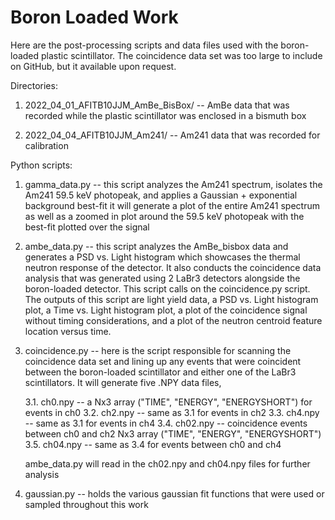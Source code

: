 # Boron Loaded Work

Here are the post-processing scripts and data files used with the boron-loaded
plastic scintillator. The coincidence data set was too large to include on GitHub,
but it available upon request.

Directories:

1. 2022_04_01_AFITB10JJM_AmBe_BisBox/ -- AmBe data that was recorded while the
   plastic scintillator was enclosed in a bismuth box

2. 2022_04_04_AFITB10JJM_Am241/ -- Am241 data that was recorded for calibration

Python scripts:

1. gamma_data.py -- this script analyzes the Am241 spectrum, isolates the Am241
   59.5 keV photopeak, and applies a Gaussian + exponential background best-fit
   it will generate a plot of the entire Am241 spectrum as well as a zoomed in
   plot around the 59.5 keV photopeak with the best-fit plotted over the signal

2. ambe_data.py -- this script analyzes the AmBe_bisbox data and generates a
   PSD vs. Light histogram which showcases the thermal neutron response of the
   detector. It also conducts the coincidence data analysis that was generated
   using 2 LaBr3 detectors alongside the boron-loaded detector. This script calls
   on the coincidence.py script. The outputs of this script are light yield data,
   a PSD vs. Light histogram plot, a Time vs. Light histogram plot, a plot of the
   coincidence signal without timing considerations, and a plot of the neutron
   centroid feature location versus time.

3. coincidence.py -- here is the script responsible for scanning the coincidence
   data set and lining up any events that were coincident between the boron-loaded
   scintillator and either one of the LaBr3 scintillators. It will generate five
   .NPY data files,

   3.1. ch0.npy -- a Nx3 array ("TIME", "ENERGY", "ENERGYSHORT") for events in ch0
   3.2. ch2.npy -- same as 3.1 for events in ch2
   3.3. ch4.npy -- same as 3.1 for events in ch4
   3.4. ch02.npy -- coincidence events between ch0 and ch2 Nx3 array ("TIME", "ENERGY", "ENERGYSHORT")
   3.5. ch04.npy -- same as 3.4 for events between ch0 and ch4

   ambe_data.py will read in the ch02.npy and ch04.npy files for further analysis

4. gaussian.py -- holds the various gaussian fit functions that were used or sampled
   throughout this work
